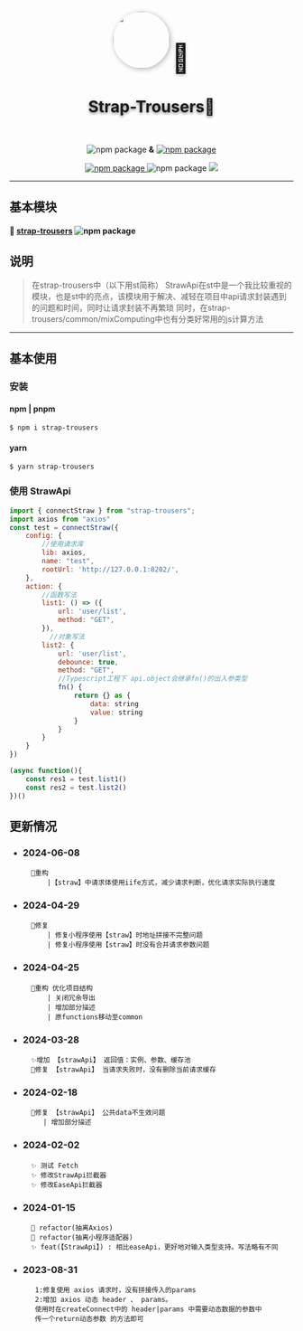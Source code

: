 <p align="center">
<p align="center">
<img src="https://pd-base.oss-cn-heyuan.aliyuncs.com/strap-trousers.png" width="100px" style="border-radius:50px;box-shadow:#B5B5B5 2px 2px 10px;"/>
<a style="font-size:50px;text-shadow:#B5B5B5 0px 2px 5px; ">🐣</a>
</p>
 <h1 align="center" style="text-shadow:#767676 0px 2px 5px;">
    Strap-Trousers🍼
 </h1>
 </br>
</p>
 <p align="center">
    <img src="https://badgen.net/badge/🍭/typeScript/blue?icon=typescript" alt="npm package">
     <strong>&</strong>
    <a href="https://www.npmjs.com/package/strap-trousers"><img src="https://badgen.net/badge/🐣/Strap-Trousers/cyan?icon=npm" alt="npm package"> </a>
    <p align="center">
  <a href="https://www.npmjs.com/package/strap-trousers">
    <img src="https://badgen.net/npm/v/strap-trousers" alt="npm package">
  </a>
    <img src="https://badgen.net/npm/dt/strap-trousers" alt="npm package">
    <img src='https://badgen.net/badge/icon/typescript?icon=typescript&label'/>
</p>

 </p>

---

## 基本模块

#### 🐣 <a href="https://www.npmjs.com/package/strap-trousers">strap-trousers</a> <a><img src="https://badgen.net/npm/v/strap-trousers" alt="npm package"></a>

## 说明
> 在strap-trousers中（以下用st简称）
  StrawApi在st中是一个我比较重视的模块，也是st中的亮点，该模块用于解决、减轻在项目中api请求封装遇到的问题和时间，同时让请求封装不再繁琐
  同时，在strap-trousers/common/mixComputing中也有分类好常用的js计算方法

---
## 基本使用
### 安装
#### npm | pnpm
```
$ npm i strap-trousers
```
#### yarn  
```
$ yarn strap-trousers
```
### 使用 StrawApi
```js
import { connectStraw } from "strap-trousers";
import axios from "axios"
const test = connectStraw({
    config: {
        //使用请求库
        lib: axios,
        name: "test",
        rootUrl: 'http://127.0.0.1:8202/',
    },
    action: {
        //函数写法
        list1: () => ({
            url: 'user/list',
            method: "GET",
        }),
          //对象写法
        list2: {
            url: 'user/list',
            debounce: true,
            method: "GET",
            //Typescript工程下 api.object会继承fn()的出入参类型
            fn() {
                return {} as {
                    data: string
                    value: string
                }
            }
        }
    }
})

(async function(){
    const res1 = test.list1()
    const res2 = test.list2()
})()
```
## 更新情况

- ### 2024-06-08

        🦄重构 
            |【straw】中请求体使用iife方式，减少请求判断，优化请求实际执行速度
            
- ### 2024-04-29

        🐞修复 
            | 修复小程序使用【straw】时地址拼接不完整问题
            | 修复小程序使用【straw】时没有合并请求参数问题

- ### 2024-04-25

        🦄重构 优化项目结构
            | 关闭冗余导出
            | 增加部分描述
            | 原functions移动至common

- ### 2024-03-28

        ✨增加 【strawApi】 返回值：实例、参数、缓存池
        🐞修复 【strawApi】 当请求失败时，没有删除当前请求缓存

- ### 2024-02-18

        🐞修复 【strawApi】 公共data不生效问题
           | 增加部分描述

- ### 2024-02-02

        ✨ 测试 Fetch
        ✨ 修改StrawApi拦截器
        ✨ 修改EaseApi拦截器

- ### 2024-01-15

        🦄 refactor(抽离Axios)
        🦄 refactor(抽离小程序适配器)
        ✨ feat(【StrawApi】) : 相比easeApi，更好地对输入类型支持。写法略有不同

- ### 2023-08-31

         1:修复使用 axios 请求时，没有拼接传入的params
         2:增加 axios 动态 header 、 params。
         使用时在createConnect中的 header|params 中需要动态数据的参数中
         传一个return动态参数 的方法即可
